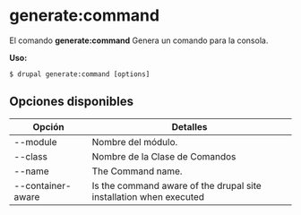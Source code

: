 # generate:command
El comando **generate:command** Genera un comando para la consola.

**Uso:**
```
$ drupal generate:command [options] 
```

## Opciones disponibles
Opción | Detalles
-------|-------------
--module | Nombre del módulo.
--class | Nombre de la Clase de Comandos
--name | The Command name.
--container-aware | Is the command aware of the drupal site installation when executed
